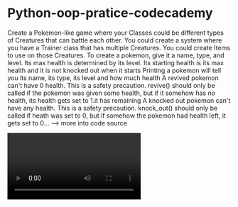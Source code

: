 # Python-oop-pratice-codecademy

  Create a Pokemon-like game where your Classes could be different types of Creatures
 that can battle each other. You could create a system where
 you have a Trainer class that has multiple Creatures. 
 You could create Items to use on those Creatures.
   To create a pokemon, give it a name, type, and level.
 Its max health is determined by its level. 
Its starting health is its max health and it is not knocked out when it starts
  Printing a pokemon will tell you its name, its type, 
its level and how much health 
  A revived pokemon can't have 0 health. 
This is a safety precaution. revive() should only be called if the pokemon was given some health,
 but if it somehow has no health, its health gets set to 1.it has remaining
  A knocked out pokemon can't have any health. 
This is a safety precaution. knock_out() should only be called if heath was set to 0,
 but if somehow the pokemon had health left, it gets set to 0...
--> more into code source

![Screenshot](OOP-Codecademy.mp4)
